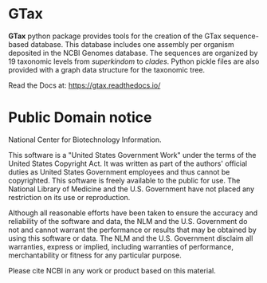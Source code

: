 GTax
====

**GTax** python package provides tools for the creation of the GTax sequence-based database. This database includes
one assembly per organism deposited in the NCBI Genomes database. The sequences are organized by 19 taxonomic levels
from *superkindom* to *clades*. Python pickle files are also provided with a graph data structure for the taxonomic 
tree.

Read the Docs at: https://gtax.readthedocs.io/
    
Public Domain notice
====================

National Center for Biotechnology Information.

This software is a "United States Government Work" under the terms of the United States
Copyright Act. It was written as part of the authors' official duties as United States
Government employees and thus cannot be copyrighted. This software is freely available
to the public for use. The National Library of Medicine and the U.S. Government have not
 placed any restriction on its use or reproduction.

Although all reasonable efforts have been taken to ensure the accuracy and reliability
of the software and data, the NLM and the U.S. Government do not and cannot warrant the
performance or results that may be obtained by using this software or data. The NLM and
the U.S. Government disclaim all warranties, express or implied, including warranties
of performance, merchantability or fitness for any particular purpose.

Please cite NCBI in any work or product based on this material.
    

